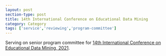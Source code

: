 ```yaml
---
layout: post
section-type: post
title: 14th International Conference on Educational Data Mining
category: Category
tags: ['service','reviewing','program-committee']
---
```

Serving on senior program committee for [14th International Conference on Educational Data Mining, 2021](https://educationaldatamining.org/edm2021/).

